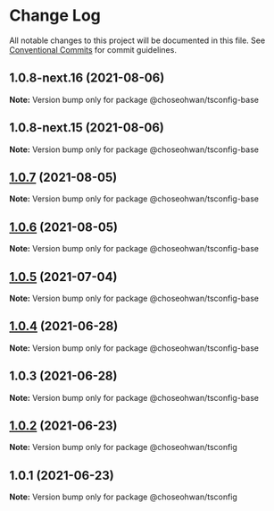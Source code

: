 # Change Log

All notable changes to this project will be documented in this file.
See [Conventional Commits](https://conventionalcommits.org) for commit guidelines.

## 1.0.8-next.16 (2021-08-06)

**Note:** Version bump only for package @choseohwan/tsconfig-base





## 1.0.8-next.15 (2021-08-06)

**Note:** Version bump only for package @choseohwan/tsconfig-base





## [1.0.7](https://github.com/ChoSeoHwan/library/compare/@choseohwan/tsconfig-base@1.0.6...@choseohwan/tsconfig-base@1.0.7) (2021-08-05)

**Note:** Version bump only for package @choseohwan/tsconfig-base





## [1.0.6](https://github.com/ChoSeoHwan/library/compare/@choseohwan/tsconfig-base@1.0.5...@choseohwan/tsconfig-base@1.0.6) (2021-08-05)

**Note:** Version bump only for package @choseohwan/tsconfig-base





## [1.0.5](https://github.com/ChoSeoHwan/library/compare/@choseohwan/tsconfig-base@1.0.4...@choseohwan/tsconfig-base@1.0.5) (2021-07-04)

**Note:** Version bump only for package @choseohwan/tsconfig-base





## [1.0.4](https://github.com/ChoSeoHwan/library/compare/@choseohwan/tsconfig-base@1.0.3...@choseohwan/tsconfig-base@1.0.4) (2021-06-28)

**Note:** Version bump only for package @choseohwan/tsconfig-base





## 1.0.3 (2021-06-28)

**Note:** Version bump only for package @choseohwan/tsconfig-base





## [1.0.2](https://github.com/ChoSeoHwan/library/compare/@choseohwan/tsconfig@1.0.1...@choseohwan/tsconfig@1.0.2) (2021-06-23)

**Note:** Version bump only for package @choseohwan/tsconfig





## 1.0.1 (2021-06-23)

**Note:** Version bump only for package @choseohwan/tsconfig
